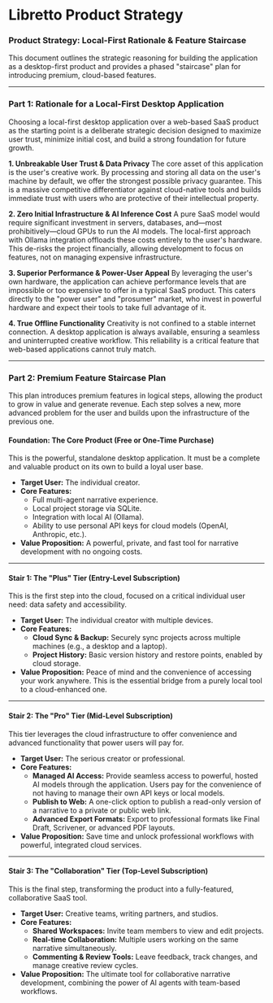# Libretto Product Strategy

### **Product Strategy: Local-First Rationale & Feature Staircase**

This document outlines the strategic reasoning for building the application as a desktop-first product and provides a phased "staircase" plan for introducing premium, cloud-based features.

---

### **Part 1: Rationale for a Local-First Desktop Application**

Choosing a local-first desktop application over a web-based SaaS product as the starting point is a deliberate strategic decision designed to maximize user trust, minimize initial cost, and build a strong foundation for future growth.

**1. Unbreakable User Trust & Data Privacy**
The core asset of this application is the user's creative work. By processing and storing all data on the user's machine by default, we offer the strongest possible privacy guarantee. This is a massive competitive differentiator against cloud-native tools and builds immediate trust with users who are protective of their intellectual property.

**2. Zero Initial Infrastructure & AI Inference Cost**
A pure SaaS model would require significant investment in servers, databases, and—most prohibitively—cloud GPUs to run the AI models. The local-first approach with Ollama integration offloads these costs entirely to the user's hardware. This de-risks the project financially, allowing development to focus on features, not on managing expensive infrastructure.

**3. Superior Performance & Power-User Appeal**
By leveraging the user's own hardware, the application can achieve performance levels that are impossible or too expensive to offer in a typical SaaS product. This caters directly to the "power user" and "prosumer" market, who invest in powerful hardware and expect their tools to take full advantage of it.

**4. True Offline Functionality**
Creativity is not confined to a stable internet connection. A desktop application is always available, ensuring a seamless and uninterrupted creative workflow. This reliability is a critical feature that web-based applications cannot truly match.

---

### **Part 2: Premium Feature Staircase Plan**

This plan introduces premium features in logical steps, allowing the product to grow in value and generate revenue. Each step solves a new, more advanced problem for the user and builds upon the infrastructure of the previous one.

#### **Foundation: The Core Product (Free or One-Time Purchase)**
This is the powerful, standalone desktop application. It must be a complete and valuable product on its own to build a loyal user base.
* **Target User:** The individual creator.
* **Core Features:**
    * Full multi-agent narrative experience.
    * Local project storage via SQLite.
    * Integration with local AI (Ollama).
    * Ability to use personal API keys for cloud models (OpenAI, Anthropic, etc.).
* **Value Proposition:** A powerful, private, and fast tool for narrative development with no ongoing costs.

---

#### **Stair 1: The "Plus" Tier (Entry-Level Subscription)**
This is the first step into the cloud, focused on a critical individual user need: data safety and accessibility.
* **Target User:** The individual creator with multiple devices.
* **Core Features:**
    * **Cloud Sync & Backup:** Securely sync projects across multiple machines (e.g., a desktop and a laptop).
    * **Project History:** Basic version history and restore points, enabled by cloud storage.
* **Value Proposition:** Peace of mind and the convenience of accessing your work anywhere. This is the essential bridge from a purely local tool to a cloud-enhanced one.

---

#### **Stair 2: The "Pro" Tier (Mid-Level Subscription)**
This tier leverages the cloud infrastructure to offer convenience and advanced functionality that power users will pay for.
* **Target User:** The serious creator or professional.
* **Core Features:**
    * **Managed AI Access:** Provide seamless access to powerful, hosted AI models through the application. Users pay for the convenience of not having to manage their own API keys or local models.
    * **Publish to Web:** A one-click option to publish a read-only version of a narrative to a private or public web link.
    * **Advanced Export Formats:** Export to professional formats like Final Draft, Scrivener, or advanced PDF layouts.
* **Value Proposition:** Save time and unlock professional workflows with powerful, integrated cloud services.

---

#### **Stair 3: The "Collaboration" Tier (Top-Level Subscription)**
This is the final step, transforming the product into a fully-featured, collaborative SaaS tool.
* **Target User:** Creative teams, writing partners, and studios.
* **Core Features:**
    * **Shared Workspaces:** Invite team members to view and edit projects.
    * **Real-time Collaboration:** Multiple users working on the same narrative simultaneously.
    * **Commenting & Review Tools:** Leave feedback, track changes, and manage creative review cycles.
* **Value Proposition:** The ultimate tool for collaborative narrative development, combining the power of AI agents with team-based workflows.
